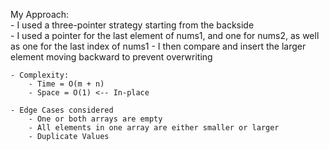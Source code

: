 My Approach:  
    - I used a three-pointer strategy starting from the backside  
        - I used a pointer for the last element of nums1, and one for nums2, as well as one for the last index of nums1
    - I then compare and insert the larger element moving backward to prevent overwriting

    - Complexity:  
        - Time = O(m + n)
        - Space = O(1) <-- In-place

    - Edge Cases considered
        - One or both arrays are empty
        - All elements in one array are either smaller or larger
        - Duplicate Values